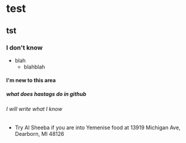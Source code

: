 # test
## tst
### I don't know
- blah 
  - blahblah
#### I'm new to this area
##### what does hastags do in github
###### I will write what I know
- Try Al Sheeba if you are into Yemenise food at 13919 Michigan Ave, Dearborn, MI 48126

